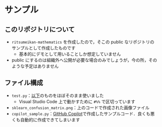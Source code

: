 # サンプル

## このリポジトリについて

- `ritsumeikan-mathematics` を作成したので，そこの public なリポジトリのサンプルとして作成したものです
  - 基本的にデモとして用いることしか想定していません
- public にするのは組織外へ公開が必要な場合のみでしょうが，今の所，そのような予定はありません

## ファイル構成

- `test.py`：[以下](https://note.nkmk.me/python-sklearn-confusion-matrix-score/)のものをほぼそのまま使いました
  - Visual Studio Code 上で動かすために `#%%` で区切っています
- `sklearn_confusion_matrix.png`：上のコードで作成された画像ファイル
- `copilot_sample.py`：[GitHub Copilot](https://copilot.github.com/)で作成したサンプルコード．良くも悪くも自動的に作成できてしまいます
